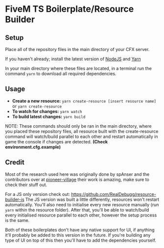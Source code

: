# FiveM TS Boilerplate/Resource Builder
## Setup
Place all of the repository files in the main directory of your CFX server.

If you haven't already; install the latest version of [NodeJS](https://nodejs.org/en/) and [Yarn](https://classic.yarnpkg.com/lang/en/docs/install/#mac-stable)

In your main directory where these files are located, in a terminal run the command `yarn` to download all required dependencies.

## Usage
- **Create a new resource:** `yarn create-resource [insert resource name]` or `yarn create-resource`
- **To watch for changes:** `yarn watch`
- **To build latest changes:** `yarn build`

NOTE: These commands should only be ran in the main directory, where you placed these repository files, all resource built with the create-resource command will watch/build parallel to each other and restart automatically in game the console if changes are detected. **(Check environment.cfg.example)**

## Credit
Most of the research used here was originally done by spAnser and the contributors over at [pioneer-village](https://github.com/spAnser/pioneer-village) their work is amazing, make sure to check their stuff out.

For a JS only version check out: https://github.com/RealDebugg/resource-builder-js
The JS version was built a little differently, resources won't restart automatically. You'll also need to initialise every new resource manually (run `yarn` within the resource folder). After that, you'll be able to watch/build every initialised resource parallel to each other, however the setup process is the same.

Both of these boilerplates don't have any native support for UI, if anything it'll probably be added to this version in the future. If you're building any type of UI on top of this then you'll have to add the dependencies yourself.
